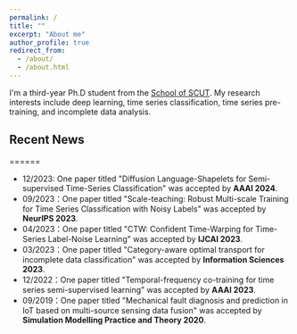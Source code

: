 ```yaml
---
permalink: /
title: ""
excerpt: "About me"
author_profile: true
redirect_from: 
  - /about/
  - /about.html
---
```


I'm a third-year Ph.D student from the [School of SCUT](https://www.scut.edu.cn/). My research interests include deep learning, time series classification, time series pre-training, and incomplete data analysis.

## Recent News
======
* 12/2023: One paper titled "Diffusion Language-Shapelets for Semi-supervised Time-Series Classification" was accepted by __AAAI 2024__.
* 09/2023：One paper titled "Scale-teaching: Robust Multi-scale Training for Time Series Classification with Noisy Labels" was accepted by __NeurIPS 2023__.
* 04/2023：One paper titled "CTW: Confident Time-Warping for Time-Series Label-Noise Learning" was accepted by __IJCAI 2023__.
* 03/2023：One paper titled "Category-aware optimal transport for incomplete data classification" was accepted by __Information Sciences 2023__.
* 12/2022：One paper titled "Temporal-frequency co-training for time series semi-supervised learning" was accepted by __AAAI 2023__.
* 09/2019：One paper titled "Mechanical fault diagnosis and prediction in IoT based on multi-source sensing data fusion" was accepted by __Simulation Modelling Practice and Theory 2020__.

